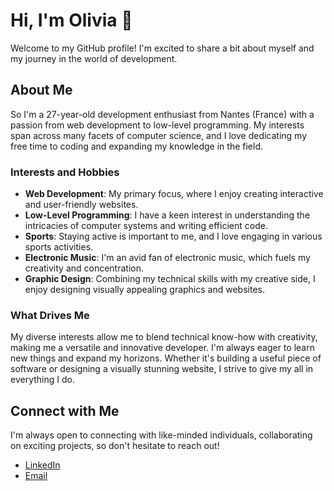 # Hi, I'm Olivia 👋

Welcome to my GitHub profile! I'm excited to share a bit about myself and my journey in the world of development.

## About Me

So I'm a 27-year-old development enthusiast from Nantes (France) with a passion from web development to low-level programming. My interests span across many facets of computer science, and I love dedicating my free time to coding and expanding my knowledge in the field.

### Interests and Hobbies

- **Web Development**: My primary focus, where I enjoy creating interactive and user-friendly websites.
- **Low-Level Programming**: I have a keen interest in understanding the intricacies of computer systems and writing efficient code.
- **Sports**: Staying active is important to me, and I love engaging in various sports activities.
- **Electronic Music**: I'm an avid fan of electronic music, which fuels my creativity and concentration.
- **Graphic Design**: Combining my technical skills with my creative side, I enjoy designing visually appealing graphics and websites.

### What Drives Me

My diverse interests allow me to blend technical know-how with creativity, making me a versatile and innovative developer. I'm always eager to learn new things and expand my horizons. Whether it's building a useful piece of software or designing a visually stunning website, I strive to give my all in everything I do.

<!--## Projects and Contributions

Feel free to explore my repositories to see some of the projects I've worked on. From web applications to low-level programming exercises, I aim to showcase my skills and continuous learning journey.-->

## Connect with Me

I'm always open to connecting with like-minded individuals, collaborating on exciting projects, so don't hesitate to reach out!

- [LinkedIn](https://www.linkedin.com/in/olivia-bergaglia-438684302/)
- [Email](mailto:olivia.bergaglia@gmail.com)
